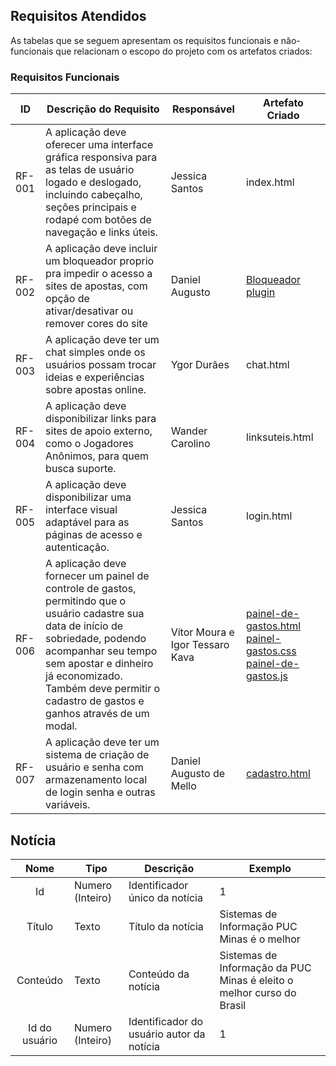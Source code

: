 
## Requisitos Atendidos

As tabelas que se seguem apresentam os requisitos funcionais e não-funcionais que relacionam o escopo do projeto com os artefatos criados:

### Requisitos Funcionais

|ID    | Descrição do Requisito | Responsável | Artefato Criado |
|------|------------------------|------------|-----------------|
|RF-001| A aplicação deve oferecer uma interface gráfica responsiva para as telas de usuário logado e deslogado, incluindo cabeçalho, seções principais e rodapé com botões de navegação e links úteis. | Jessica Santos | index.html |
|RF-002| A aplicação deve incluir um bloqueador proprio pra impedir o acesso a sites de apostas, com opção de ativar/desativar ou remover cores do site | Daniel Augusto | [Bloqueador plugin](https://chromewebstore.google.com/detail/anti-betsbloqueador-e-fil/ciocdnjhcjbmaijiaijmolldalepmbac?hl=pt-br) |
|RF-003|A aplicação deve ter um chat simples onde os usuários possam trocar ideias e experiências sobre apostas online. |Ygor Durães| chat.html |
|RF-004|A aplicação deve disponibilizar links para sites de apoio externo, como o Jogadores Anônimos, para quem busca suporte. | Wander Carolino | linksuteis.html |
|RF-005| A aplicação deve disponibilizar uma interface visual adaptável para as páginas de acesso e autenticação. | Jessica Santos | login.html |
| RF-006  | A aplicação deve fornecer um painel de controle de gastos, permitindo que o usuário cadastre sua data de início de sobriedade, podendo acompanhar seu tempo sem apostar e dinheiro já economizado. Também deve permitir o cadastro de gastos e ganhos através de um modal. | Vítor Moura e Igor Tessaro Kava | [painel-de-gastos.html](../src/painel-de-gastos.html) [painel-gastos.css](../src/css/painel-gastos.css) [painel-de-gastos.js](../src/js/painel-de-gastos.js) |
|RF-007|A aplicação deve ter um sistema de criação de usuário e senha com armazenamento local de login senha e outras variáveis. |Daniel Augusto de Mello| [cadastro.html](../src/cadastro.html) |


## Notícia
|  **Nome**      | **Tipo**          | **Descrição**                             | **Exemplo**                                    |
|:--------------:|-------------------|-------------------------------------------|------------------------------------------------|
| Id             | Numero (Inteiro)  | Identificador único da notícia            | 1                                              |
| Título         | Texto             | Título da notícia                         | Sistemas de Informação PUC Minas é o melhor                                   |
| Conteúdo       | Texto             | Conteúdo da notícia                       | Sistemas de Informação da PUC Minas é eleito o melhor curso do Brasil                            |
| Id do usuário  | Numero (Inteiro)  | Identificador do usuário autor da notícia | 1                                              |

